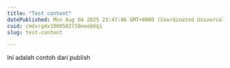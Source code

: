 ```yaml
---
title: "Test content"
datePublished: Mon Aug 04 2025 23:47:46 GMT+0000 (Coordinated Universal Time)
cuid: cmdxrg4x1000502l58eeeb6q1
slug: test-content

---
```


Ini adalah contoh dari publish